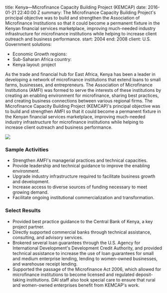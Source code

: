 
title: Kenya—Microfinance Capacity Building Project (KEMCAP)
date: 2016-01-21 22:40:00 Z
summary: The Microfinance Capacity Building Project's principal objective was to build
  and strengthen the Association of Microfinance Institutions so that it could become
  a permanent fixture in the Kenyan financial services marketplace, improving much-needed
  industry infrastructure for microfinance institutions while helping to increase
  client outreach and business performance.
start: 2004
end: 2008
client: U.S. Government
solutions:
- Economic Growth
regions:
- Sub-Saharan Africa
country:
- Kenya
layout: project


As the trade and financial hub for East Africa, Kenya has been a leader in developing a network of microfinance institutions that extend loans to small farms, businesses, and entrepreneurs. The Association of Microfinance Institutions (AMFI) was formed to serve the interests of these institutions by creating an enabling environment for microfinance, sharing best practices, and creating business connections between various regional firms. The Microfinance Capacity Building Project (KEMCAP)'s principal objective was to build and strengthen AMFI so that it could become a permanent fixture in the Kenyan financial services marketplace, improving much-needed industry infrastructure for microfinance institutions while helping to increase client outreach and business performance.

![][1]

### Sample Activities

* Strengthen AMFI's managerial practices and technical capacities.
* Provide leadership and technical guidance to improve the enabling environment.
* Upgrade industry infrastructure required to facilitate business growth and development.
* Increase access to diverse sources of funding necessary to meet growing demand.
* Facilitate ongoing institutional commercialization and transformation.

### Select Results

* Provided best practice guidance to the Central Bank of Kenya, a key project partner.
* Directly supported commercial banks through technical assistance, consulting, and advisory services.
* Brokered several loan guarantees through the U.S. Agency for International Development's Development Credit Authority, and provided technical assistance to increase the use of loan guarantees for small and medium enterprise lending, lending to women-owned businesses, and warehouse receipt lending.
* Supported the passage of the Microfinance Act 2006, which allowed for microfinance institutions to become licensed and regulated deposit-taking institutions. DAI staff also took special care to ensure that rural and women-owned enterprises benefit from KEMCAP's work.

[1]: https://assetify-dai.com/projects/KenyaKEMCAP.jpg
